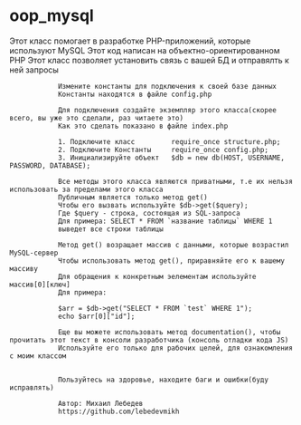 # oop_mysql
Этот класс помогает в разработке PHP-приложений, которые используют MySQL
Этот код написан на объектно-ориентированном PHP
				Этот класс позволяет установить связь с вашей БД
				и отправялть к ней запросы
				
				Измените константы для подключения к своей базе данных
				Константы находятся в файле config.php
				
				Для подключения создайте экземпляр этого класса(скорее всего, вы уже это сделали, раз читаете это)
				Как это сделать показано в файле index.php
				
				1. Подключите класс 		require_once structure.php;
				2. Подключите Константы 	require_once config.php;
				3. Инициализируйте объект 	$db = new db(HOST, USERNAME, PASSWORD, DATABASE);

				Все методы этого класса являются приватными, т.е их нельзя использовать за пределами этого класса
				Публичным является только метод get()
				Чтобы его вызвать используйте $db->get($query);
				Где $query - строка, состоящая из SQL-запроса
				Для примера: SELECT * FROM `название таблицы` WHERE 1
				выведет все строки таблицы

				Метод get() возращает массив с данными, которые возрастил MySQL-сервер
				Чтобы использовать метод get(), приравняйте его к вашему массиву
				Для обращения к конкретным эелементам используйте массив[0][ключ]
				Для примера:
				
				$arr = $db->get("SELECT * FROM `test` WHERE 1");
				echo $arr[0]["id"];

				Еще вы можете использовать метод documentation(), чтобы прочитать этот текст в консоли разработчика (консоль отладки кода JS)
				Используйте его только для рабочих целей, для ознакомления с моим классом

				
				Пользуйтесь на здоровье, находите баги и ошибки(буду исправлять)

				Автор: Михаил Лебедев
				https://github.com/lebedevmikh
